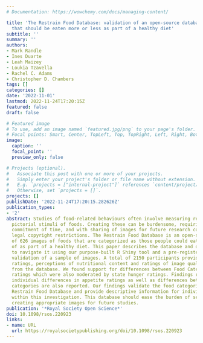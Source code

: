```yaml
---
# Documentation: https://wowchemy.com/docs/managing-content/

title: 'The Restrain Food Database: validation of an open-source database of foods
  that should be eaten more or less as part of a healthy diet'
subtitle: ''
summary: ''
authors:
- Mark Randle
- Ines Duarte
- Leah Maizey
- Loukia Tzavella
- Rachel C. Adams
- Christopher D. Chambers
tags: []
categories: []
date: '2022-11-01'
lastmod: 2022-11-24T17:20:15Z
featured: false
draft: false

# Featured image
# To use, add an image named `featured.jpg/png` to your page's folder.
# Focal points: Smart, Center, TopLeft, Top, TopRight, Left, Right, BottomLeft, Bottom, BottomRight.
image:
  caption: ''
  focal_point: ''
  preview_only: false

# Projects (optional).
#   Associate this post with one or more of your projects.
#   Simply enter your project's folder or file name without extension.
#   E.g. `projects = ["internal-project"]` references `content/project/deep-learning/index.md`.
#   Otherwise, set `projects = []`.
projects: []
publishDate: '2022-11-24T17:20:15.282626Z'
publication_types:
- '2'
abstract: Studies of food-related behaviours often involve measuring responses to
  pictorial stimuli of foods. Creating these can be burdensome, requiring a significant
  commitment of time, and with sharing of images for future research constrained by
  legal copyright restrictions. The Restrain Food Database is an open-source database
  of 626 images of foods that are categorized as those people could eat more or less
  of as part of a healthy diet. This paper describes the database and details how
  to navigate it using our purpose-built R Shiny tool and a pre-registered online
  validation of a sample of images. A total of 2150 participants provided appetitive
  ratings, perceptions of nutritional content and ratings of image quality for images
  from the database. We found support for differences between Food Category on appetitive
  ratings which were also moderated by state hunger ratings. Findings relating to
  individual differences in appetite ratings as well as differences between BMI weight
  categories are also reported. Our findings validate the food categorization in the
  Restrain Food Database and provide descriptive information for individual images
  within this investigation. This database should ease the burden of selecting and
  creating appropriate images for future studies.
publication: '*Royal Society Open Science*'
doi: 10.1098/rsos.220923
links:
- name: URL
  url: https://royalsocietypublishing.org/doi/10.1098/rsos.220923
---
```

